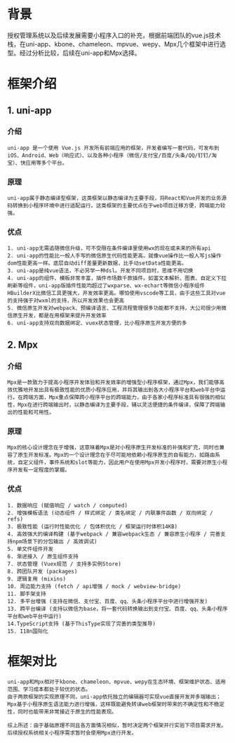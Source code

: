 # 背景

授权管理系统以及后续发展需要小程序入口的补充，根据前端团队的vue.js技术栈，在uni-app、kbone、chameleon、mpvue、wepy、Mpx几个框架中进行选型。经过分析比较，后续在uni-app和Mpx选择。

# 框架介绍

## 1. uni-app

### 介绍

    uni-app 是一个使用 Vue.js 开发所有前端应用的框架，开发者编写一套代码，可发布到iOS、Android、Web（响应式）、以及各种小程序（微信/支付宝/百度/头条/QQ/钉钉/淘宝）、快应用等多个平台。

### 原理

    uni-app属于静态编译型框架，这类框架以静态编译为主要手段，将React和Vue开发的业务源码转换到小程序环境中进行适配运行。这类框架的主要优点在于web项目迁移方便，跨端能力较强。

### 优点

    1. uni-app无需追随微信升级，可不受限在条件编译里使用wx的现在或未来的所有api
    2. uni-app的性能比一般人手写的微信原生代码性能更高。就像vue操作比一般人写js操作dom性能更高一样。底层自动diff差量更新数据，比手动setData性能更高。
    3. uni-app是纯vue语法，不必另学一种dsl。开发不同项目时，思维不用切换
    4. uni-app的组件、模板非常丰富，插件市场数千款插件。如富文本解析、图表、自定义下拉刷新等组件，uni-app版插件性能均超过了wxparse、wx-echart等微信小程序组件
    HBuilderX比微信工具更强大，开发效率更高。哪怕使用vscode等工具，由于这些工具对vue的支持强于对wxml的支持，所以开发效果也会更高
    5. 微信原生开发对webpack、预编译语言、工程流程管理很多功能都不支持，大公司很少用微信原生开发，都是在用框架来提升开发效率
    6. uni-app支持双向数据绑定、vuex状态管理，比小程序原生开发方便的多

## 2. Mpx

### 介绍

    Mpx是一款致力于提高小程序开发体验和开发效率的增强型小程序框架，通过Mpx，我们能够高效优雅地开发出具有极致性能的优质小程序应用，并将其输出到各大小程序平台和web平台中运行。在跨端方面，Mpx重点保障跨小程序平台的跨端能力，由于各家小程序标准具有很强的相似性，Mpx在进行跨端输出时，以静态编译为主要手段，辅以灵活便捷的条件编译，保障了跨端输出的性能和可用性。

### 原理

    Mpx的核心设计理念在于增强，这意味着Mpx是对小程序原生开发标准的补强和扩充，同时也兼容了原生开发标准。Mpx的一个设计理念在于尽可能地依赖小程序原生的自有能力，如路由系统，自定义组件，事件系统和slot等能力，因此用户在使用Mpx开发小程序时，需要对原生小程序开发有一定程度的掌握。

### 优点

    1. 数据响应 (赋值响应 / watch / computed)
    2. 增强模板语法 (动态组件 / 样式绑定 / 类名绑定 / 内联事件函数 / 双向绑定 / refs)
    3. 极致性能 (运行时性能优化 / 包体积优化 / 框架运行时体积14KB)
    4. 高效强大的编译构建 (基于webpack / 兼容webpack生态 / 兼容原生小程序 / 完善支持npm场景下的分包输出 / 高效调试)
    5. 单文件组件开发
    6. 渐进接入 / 原生组件支持
    7. 状态管理 (Vuex规范 / 支持多实例Store)
    8. 跨团队开发 (packages)
    9. 逻辑复用 (mixins)
    10. 周边能力支持 (fetch / api增强 / mock / webview-bridge)
    11. 脚手架支持
    12. 多平台增强 (支持在微信、支付宝、百度、qq、头条小程序平台中进行增强开发)
    13. 跨平台编译 (支持以微信为base，将一套代码转换输出到支付宝、百度、qq、头条小程序平台和web平台中运行)
    14.TypeScript支持 (基于ThisType实现了完善的类型推导)
    15. I18n国际化

# 框架对比

    uni-app和Mpx相对于kbone、chameleon、mpvue、wepy在生态环境、框架维护状态、适用范围、学习成本都处于较优的状态。
    由于两款框架的实现原理不同，uni-app依托独立的编辑器可实现vue直接开发并多端输出；Mpx基于小程序原生语法能力进行增强，这样既能避免转译web框架时带来的不确定性和不稳定性，同时也能带来非常接近于原生的性能表现。

    综上所述：由于基础原理不同且各方面情况相似，暂时决定两个框架并行实验下项目需求开发。后续授权系统相关小程序需求暂时会使用Mpx进行开发。


